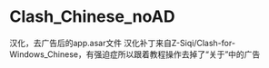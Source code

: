 # Clash_Chinese_noAD
汉化，去广告后的app.asar文件
汉化补丁来自Z-Siqi/Clash-for-Windows_Chinese，有强迫症所以跟着教程操作去掉了“关于”中的广告
